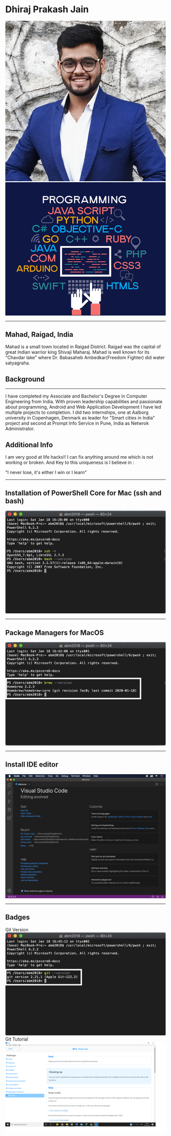# Dhiraj Prakash Jain
![My_Picture](images/formal.jpg "Dhiraj Jain")
![Description_pictue](images/Describes_me.jpg "This is me!!")
___
## Mahad, Raigad, India
Mahad is a small town located in Raigad District. Raigad was the capital of great Indian warrior king Shivaji Maharaj. Mahad is well known for its "Chavdar lake" where Dr. Babasaheb Ambedkar(Freedom Fighter) did water satyagraha.

## Background 
___
I have completed my Associate and Bachelor's Degree in Computer Engineering from India. With proven leadership capabilities and passionate about programming, Android and Web Application Development I have led multiple projects to completion. I did two internships, one at Aalborg university in Copenhagen, Denmark as leader for "Smart cities in India" project and second at Prompt Info Service in Pune, India as Netwrok Administrator.

## Additional Info
I am very good at life hacks!! I can fix anything around me which is not working or broken. And Key to this uniqueness is I believe in :

"I never lose, it's either I win or I learn"
___
## Installation of PowerShell Core for Mac (ssh and bash)
![PowerShell_6](images/powershell.png "Installed powershell Successfully!!")
___
## Package Managers for MacOS
![PackageManager](images/packageManager.png "Installed Package Manager Successfully!!")
___
## Install IDE editor
![VSCode](images/VSCode.png "Installed VS Code Successfully!!")
___
## Badges
Git Version
![Git_Version](images/git.png "Installed Git Successfully!!")
Git Tutorial
![Git_Tutorial](images/git_tutorial.png "Completed Git Tutorial!!")
